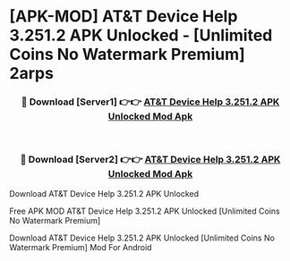 # [APK-MOD] AT&T Device Help 3.251.2 APK Unlocked - [Unlimited Coins No Watermark Premium] 2arps



<div align="center">
<h3>🔴 Download [Server1] 👉👉 <a href="https://momento.my/?title=AT&T_Device_Help_3.251.2_APK_Unlocked">AT&T Device Help 3.251.2 APK Unlocked Mod Apk</a></h3><br>

<h3>🔴 Download [Server2] 👉👉 <a href="https://momento.my/?title=AT&T_Device_Help_3.251.2_APK_Unlocked">AT&T Device Help 3.251.2 APK Unlocked Mod Apk</a></h3>
</div>



Download AT&T Device Help 3.251.2 APK Unlocked 

Free APK MOD AT&T Device Help 3.251.2 APK Unlocked [Unlimited Coins No Watermark Premium]

Download AT&T Device Help 3.251.2 APK Unlocked [Unlimited Coins No Watermark Premium] Mod For Android
